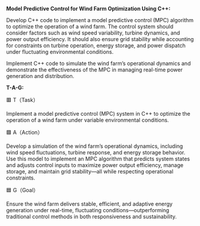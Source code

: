 **Model Predictive Control for Wind Farm Optimization Using C++:**

Develop C++ code to implement a model predictive control (MPC) algorithm to optimize the operation of a wind farm. The control system should consider factors such as wind speed variability, turbine dynamics, and power output efficiency. It should also ensure grid stability while accounting for constraints on turbine operation, energy storage, and power dispatch under fluctuating environmental conditions.

Implement C++ code to simulate the wind farm’s operational dynamics and demonstrate the effectiveness of the MPC in managing real-time power generation and distribution.

**T-A-G:**

🟥 T（Task）

Implement a model predictive control (MPC) system in C++ to optimize the operation of a wind farm under variable environmental conditions.

🟩 A（Action）

Develop a simulation of the wind farm’s operational dynamics, including wind speed fluctuations, turbine response, and energy storage behavior. Use this model to implement an MPC algorithm that predicts system states and adjusts control inputs to maximize power output efficiency, manage storage, and maintain grid stability—all while respecting operational constraints.

🟦 G（Goal）

Ensure the wind farm delivers stable, efficient, and adaptive energy generation under real-time, fluctuating conditions—outperforming traditional control methods in both responsiveness and sustainability.
